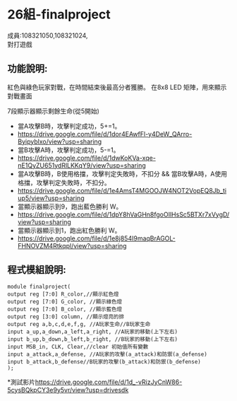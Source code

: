 # 26組-finalproject

成員:108321050,108321024,
<br>對打遊戲

## 功能說明:
紅色與綠色玩家對戰，在時間結束後最高分者獲勝。
在8x8 LED 矩陣，用來顯示對戰畫面

7段顯示器顯示剩餘生命(從5開始)
- 當A攻擊B時，攻擊判定成功，5+=1。  
-  https://drive.google.com/file/d/1dor4EAwfFl-y4DeW_QArro-Byipyblxo/view?usp=sharing
- 當B攻擊A時，攻擊判定成功，5-=1。  
- https://drive.google.com/file/d/1dwKoKVa-xqe-nE1QyZU651ydRlLKKqY9/view?usp=sharing
- 當A攻擊B時，B使用格擋，攻擊判定失敗時，不扣分 && 當B攻擊A時，A使用格擋，攻擊判定失敗時，不扣分。
- https://drive.google.com/file/d/1e4AmsT4MGOOJW4NOT2VopEQ8Jb_tiup5/view?usp=sharing
- 當顯示器顯示到9，跑出藍色勝利 W。 
- https://drive.google.com/file/d/1dpY8hVaGHn8fgoOIlHsSc5BTXr7xVygD/view?usp=sharing
- 當顯示器顯示到1，跑出紅色勝利 W。
- https://drive.google.com/file/d/1e8j854I9maqBrAGOL-FHNOVZM4Rtkqpl/view?usp=sharing
## 程式模組說明:
  ```
module finalproject(
output reg [7:0] R_color,//顯示紅色燈
output reg [7:0] G_color, //顯示綠色燈
output reg [7:0] B_color, //顯示藍色燈
output reg [3:0] column, //顯示燈亮的排
output reg a,b,c,d,e,f,g, //A玩家生命//B玩家生命
input a_up,a_down,a_left,a_right, //A玩家的移動(上下左右)
input b_up,b_down,b_left,b_right, //B玩家的移動(上下左右)
input MSB_in, CLK, Clear,//clear 初始值所有變數
input a_attack,a_defense, //A玩家的攻擊(a_attack)和防禦(a_defense)
input b_attack,b_defense//B玩家的攻擊(b_attack)和防禦(b_defense)
);
  ```

*測試影片<UTL>https://drive.google.com/file/d/1d_-vRizJyCnW86-5cysBQkpCY3e9y5vr/view?usp=drivesdk
